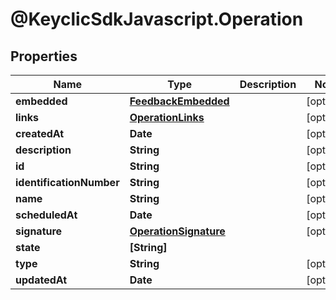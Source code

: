 # @KeyclicSdkJavascript.Operation

## Properties
Name | Type | Description | Notes
------------ | ------------- | ------------- | -------------
**embedded** | [**FeedbackEmbedded**](FeedbackEmbedded.md) |  | [optional] 
**links** | [**OperationLinks**](OperationLinks.md) |  | [optional] 
**createdAt** | **Date** |  | [optional] 
**description** | **String** |  | [optional] 
**id** | **String** |  | [optional] 
**identificationNumber** | **String** |  | [optional] 
**name** | **String** |  | [optional] 
**scheduledAt** | **Date** |  | [optional] 
**signature** | [**OperationSignature**](OperationSignature.md) |  | [optional] 
**state** | **[String]** |  | 
**type** | **String** |  | [optional] 
**updatedAt** | **Date** |  | [optional] 


